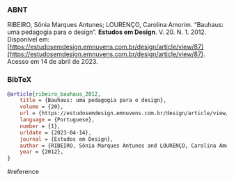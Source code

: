 ### ABNT
RIBEIRO, Sônia Marques Antunes; LOURENÇO, Carolina Amorim. “Bauhaus: uma pedagogia para o design”. **Estudos em Design**. V. 20. N. 1. 2012. Disponível em: [https://estudosemdesign.emnuvens.com.br/design/article/view/87](https://estudosemdesign.emnuvens.com.br/design/article/view/87). Acesso em 14 de abril de 2023.

### BibTeX
```bibtex
@article{ribeiro_bauhaus_2012,
	title = {Bauhaus: uma pedagogia para o design},
	volume = {20},
	url = {https://estudosemdesign.emnuvens.com.br/design/article/view/87},
	language = {Portuguese},
	number = {1},
	urldate = {2023-04-14},
	journal = {Estudos em Design},
	author = {RIBEIRO, Sônia Marques Antunes and LOURENÇO, Carolina Amorim},
	year = {2012},
}
```

#reference